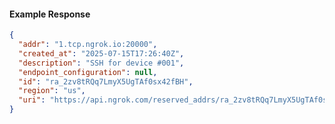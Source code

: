 <!-- Code generated for API Clients. DO NOT EDIT. -->

#### Example Response

```json
{
  "addr": "1.tcp.ngrok.io:20000",
  "created_at": "2025-07-15T17:26:40Z",
  "description": "SSH for device #001",
  "endpoint_configuration": null,
  "id": "ra_2zv8tRQq7LmyX5UgTAf0sx42fBH",
  "region": "us",
  "uri": "https://api.ngrok.com/reserved_addrs/ra_2zv8tRQq7LmyX5UgTAf0sx42fBH"
}
```
